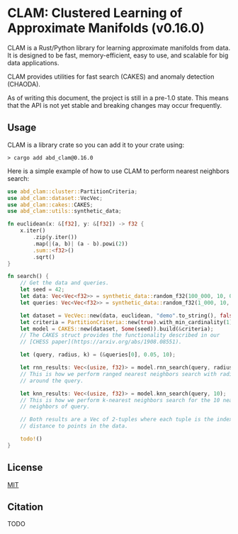 # CLAM: Clustered Learning of Approximate Manifolds (v0.16.0)

CLAM is a Rust/Python library for learning approximate manifolds from data.
It is designed to be fast, memory-efficient, easy to use, and scalable for big data applications.

CLAM provides utilities for fast search (CAKES) and anomaly detection (CHAODA).

As of writing this document, the project is still in a pre-1.0 state.
This means that the API is not yet stable and breaking changes may occur frequently.

## Usage

CLAM is a library crate so you can add it to your crate using:

```shell
> cargo add abd_clam@0.16.0
```

Here is a simple example of how to use CLAM to perform nearest neighbors search:

```rust
use abd_clam::cluster::PartitionCriteria;
use abd_clam::dataset::VecVec;
use abd_clam::cakes::CAKES;
use abd_clam::utils::synthetic_data;

fn euclidean(x: &[f32], y: &[f32]) -> f32 {
    x.iter()
        .zip(y.iter())
        .map(|(a, b)| (a - b).powi(2))
        .sum::<f32>()
        .sqrt()
}

fn search() {
    // Get the data and queries.
    let seed = 42;
    let data: Vec<Vec<f32>> = synthetic_data::random_f32(100_000, 10, 0., 1., seed);
    let queries: Vec<Vec<f32>> = synthetic_data::random_f32(1_000, 10, 0., 1., 0);

    let dataset = VecVec::new(data, euclidean, "demo".to_string(), false);
    let criteria = PartitionCriteria::new(true).with_min_cardinality(1);
    let model = CAKES::new(dataset, Some(seed)).build(&criteria);
    // The CAKES struct provides the functionality described in our
    // [CHESS paper](https://arxiv.org/abs/1908.08551).

    let (query, radius, k) = (&queries[0], 0.05, 10);

    let rnn_results: Vec<(usize, f32)> = model.rnn_search(query, radius);
    // This is how we perform ranged nearest neighbors search with radius 0.05
    // around the query.

    let knn_results: Vec<(usize, f32)> = model.knn_search(query, 10);
    // This is how we perform k-nearest neighbors search for the 10 nearest
    // neighbors of query.

    // Both results are a Vec of 2-tuples where each tuple is the index and
    // distance to points in the data.

    todo!()
}
```

<!-- TODO: Provide snippets for using CHAODA -->

## License

[MIT](LICENSE)

## Citation

TODO
